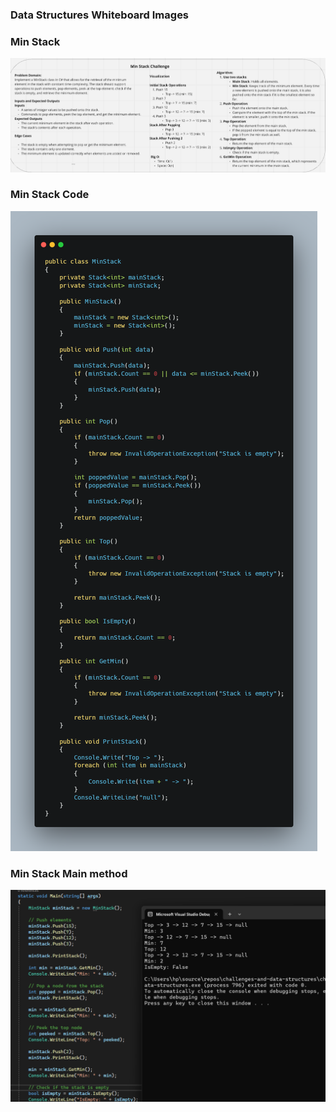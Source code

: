 ### Data Structures Whiteboard Images

### Min Stack

![Min Stack Whiteboard](assets/MinStack-WB.png)
### Min Stack Code
![Min Stack code](assets/MinStack.png)

### Min Stack Main method
![main](assets/MinStack-main.png)
